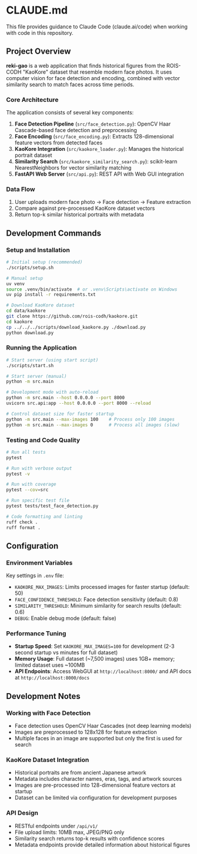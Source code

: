 # CLAUDE.md

This file provides guidance to Claude Code (claude.ai/code) when working with code in this repository.

## Project Overview

**reki-gao** is a web application that finds historical figures from the ROIS-CODH "KaoKore" dataset that resemble modern face photos. It uses computer vision for face detection and encoding, combined with vector similarity search to match faces across time periods.

### Core Architecture

The application consists of several key components:

1. **Face Detection Pipeline** (`src/face_detection.py`): OpenCV Haar Cascade-based face detection and preprocessing
2. **Face Encoding** (`src/face_encoding.py`): Extracts 128-dimensional feature vectors from detected faces
3. **KaoKore Integration** (`src/kaokore_loader.py`): Manages the historical portrait dataset
4. **Similarity Search** (`src/kaokore_similarity_search.py`): scikit-learn NearestNeighbors for vector similarity matching
5. **FastAPI Web Server** (`src/api.py`): REST API with Web GUI integration

### Data Flow

1. User uploads modern face photo → Face detection → Feature extraction
2. Compare against pre-processed KaoKore dataset vectors
3. Return top-k similar historical portraits with metadata

## Development Commands

### Setup and Installation
```bash
# Initial setup (recommended)
./scripts/setup.sh

# Manual setup
uv venv
source .venv/bin/activate  # or .venv\Scripts\activate on Windows
uv pip install -r requirements.txt

# Download KaoKore dataset
cd data/kaokore
git clone https://github.com/rois-codh/kaokore.git
cd kaokore
cp ../../../scripts/download_kaokore.py ./download.py
python download.py
```

### Running the Application
```bash
# Start server (using start script)
./scripts/start.sh

# Start server (manual)
python -m src.main

# Development mode with auto-reload
python -m src.main --host 0.0.0.0 --port 8000
uvicorn src.api:app --host 0.0.0.0 --port 8000 --reload

# Control dataset size for faster startup
python -m src.main --max-images 100    # Process only 100 images
python -m src.main --max-images 0      # Process all images (slow)
```

### Testing and Code Quality
```bash
# Run all tests
pytest

# Run with verbose output
pytest -v

# Run with coverage
pytest --cov=src

# Run specific test file
pytest tests/test_face_detection.py

# Code formatting and linting
ruff check .
ruff format .
```

## Configuration

### Environment Variables
Key settings in `.env` file:
- `KAOKORE_MAX_IMAGES`: Limits processed images for faster startup (default: 50)
- `FACE_CONFIDENCE_THRESHOLD`: Face detection sensitivity (default: 0.8)
- `SIMILARITY_THRESHOLD`: Minimum similarity for search results (default: 0.6)
- `DEBUG`: Enable debug mode (default: false)

### Performance Tuning
- **Startup Speed**: Set `KAOKORE_MAX_IMAGES=100` for development (2-3 second startup vs minutes for full dataset)
- **Memory Usage**: Full dataset (~7,500 images) uses 1GB+ memory; limited dataset uses ~100MB
- **API Endpoints**: Access WebGUI at `http://localhost:8000/` and API docs at `http://localhost:8000/docs`

## Development Notes

### Working with Face Detection
- Face detection uses OpenCV Haar Cascades (not deep learning models)
- Images are preprocessed to 128x128 for feature extraction
- Multiple faces in an image are supported but only the first is used for search

### KaoKore Dataset Integration
- Historical portraits are from ancient Japanese artwork
- Metadata includes character names, eras, tags, and artwork sources
- Images are pre-processed into 128-dimensional feature vectors at startup
- Dataset can be limited via configuration for development purposes

### API Design
- RESTful endpoints under `/api/v1/`
- File upload limits: 10MB max, JPEG/PNG only
- Similarity search returns top-k results with confidence scores
- Metadata endpoints provide detailed information about historical figures